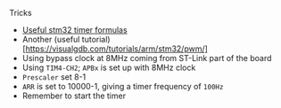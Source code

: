 Tricks

- [Useful stm32 timer formulas](http://www.st.com/content/ccc/resource/training/technical/product_training/group0/2d/93/74/3f/33/83/47/95/STM32F7_WDG_TIMERS_GPTIM/files/STM32F7_WDG_TIMERS_GPTIM.pdf/_jcr_content/translations/en.STM32F7_WDG_TIMERS_GPTIM.pdf)
- Another (useful tutorial)[https://visualgdb.com/tutorials/arm/stm32/pwm/]
- Using bypass clock at 8MHz coming from ST-Link part of the board
- Using `TIM4-CH2`; `APBx` is set up with 8MHz clock
- `Prescaler` set 8-1
- `ARR` is set to 10000-1, giving a timer frequency of `100Hz`
- Remember to start the timer
